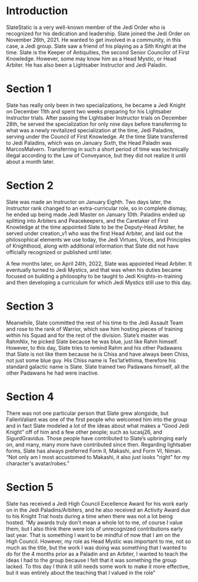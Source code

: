 # Introduction

SlateStatic is a very well-known member of the Jedi Order who is recognized for his dedication and leadership.
Slate joined the Jedi Order on November 26th, 2021.
He wanted to get involved in a community, in this case, a Jedi group.
Slate saw a friend of his playing as a Sith Knight at the time.
Slate is the Keeper of Antiquities, the second Senior Councilor of First Knowledge.
However, some may know him as a Head Mystic, or Head Arbiter.
He has also been a Lightsaber Instructor and Jedi Paladin.

# Section 1

Slate has really only been in two specializations, he became a Jedi Knight on December 11th and spent two weeks preparing for his Lightsaber Instructor trials.
After passing the Lightsaber Instructor trials on December 28th, he served the specialization for only nine days before transferring to what was a newly revitalized specialization at the time, Jedi Paladins, serving under the Council of First Knowledge.
At the time Slate transferred to Jedi Paladins, which was on January Sixth, the Head Paladin was MarcosMalvern.
Transferring in such a short period of time was technically illegal according to the Law of Conveyance, but they did not realize it until about a month later.

# Section 2

Slate was made an Instructor on January Eighth.
Two days later, the Instructor rank changed to an extra-curricular role, so in complete dismay, he ended up being made Jedi Master on January 10th.
Paladins ended up splitting into Arbiters and Peacekeepers, and the Caretaker of First Knowledge at the time appointed Slate to be the Deputy-Head Arbiter, he served under creation_v1 who was the first Head Arbiter, and laid out the philosophical elements we use today, the Jedi Virtues, Vices, and Principles of Knighthood, along with additional information that Slate did not have officially recognized or published until later.

A few months later, on April 24th, 2022, Slate was appointed Head Arbiter.
It eventually turned to Jedi Mystics, and that was when his duties became focused on building a philosophy to be taught to Jedi Knights-in-training and then developing a curriculum for which Jedi Mystics still use to this day.

# Section 3

Meanwhile, Slate committed the rest of his time to the Jedi Assault Team and rose to the rank of Warrior, which saw him hosting pieces of training within his Squad and for the rest of the division.
Slate’s master was RahmNix, he picked Slate because he was blue, just like Rahm himself.
However, to this day, Slate tries to remind Rahm and his other Padawans that Slate is not like them because he is Chiss and have always been Chiss, not just some blue guy.
His Chiss name is Tes’lat’ethima, therefore his standard galactic name is Slate.
Slate trained two Padawans himself, all the other Padawans he had were inactive.

# Section 4

There was not one particular person that Slate grew alongside, but FallenValiant was one of the first people who welcomed him into the group and in fact Slate modeled a lot of the ideas about what makes a “Good Jedi Knight” off of him and a few other people; such as lucasj26, and SigurdGravidus.
Those people have contributed to Slate’s upbringing early on, and many, many more have contributed since then.
Regarding lightsaber forms, Slate has always preferred Form II, Makashi, and Form VI, Niman.
“Not only am I most accustomed to Makashi, it also just looks "right" for my character's avatar/robes.”

# Section 5

Slate has received a Jedi High Council Excellence Award for his work early on in the Jedi Paladins/Arbiters, and he also received an Activity Award due to his Knight Trial hosts during a time when there was not a lot being hosted.
“My awards truly don't mean a whole lot to me, of course I value them, but I also think there were lots of unrecognized contributions early last year.
That is something I want to be mindful of now that I am on the High Council.
However, my role as Head Mystic was important to me, not so much as the title, but the work I was doing was something that I wanted to do for the 4 months prior as a Paladin and an Arbiter, I wanted to teach the ideas I had to the group because I felt that it was something the group lacked.
To this day I think it still needs some work to make it more effective, but it was entirely about the teaching that I valued in the role”
